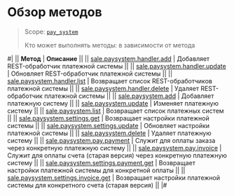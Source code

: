 # Обзор методов

> Scope: [`pay_system`](../scopes/permissions.md)
>
> Кто может выполнять методы: в зависимости от метода

#|
|| **Метод** | **Описание** ||
|| [sale.paysystem.handler.add](./sale-pay-system-handler-add.md) | Добавляет REST-обработчик платежной системы ||
|| [sale.paysystem.handler.update](./sale-pay-system-handler-update.md) | Обновляет REST-обработчик платежной системы ||
|| [sale.paysystem.handler.list](./sale-pay-system-handler-list.md) | Возвращает список REST-обработчиков платежной системы ||
|| [sale.paysystem.handler.delete](./sale-pay-system-handler-delete.md) | Удаляет REST-обработчик платежной системы ||
|| [sale.paysystem.add](./sale-pay-system-add.md) | Добавляет платежную систему ||
|| [sale.paysystem.update](./sale-pay-system-update.md) | Изменяет платежную систему ||
|| [sale.paysystem.list](./sale-pay-system-list.md) | Возвращает список платежных систем ||
|| [sale.paysystem.settings.get](./sale-pay-system-settings-get.md) | Возвращает настройки платежной системы ||
|| [sale.paysystem.settings.update](./sale-pay-system-settings-update.md) | Обновляет настройки платежной системы ||
|| [sale.paysystem.delete](./sale-pay-system-delete.md) | Удаляет платежную систему ||
|| [sale.paysystem.pay.payment](./sale-pay-system-pay-payment.md) | Служит для оплаты заказа через конкретную платежную систему ||
|| [sale.paysystem.pay.invoice](./sale-pay-system-pay-invoice.md) | Служит для оплаты счета (старая версия) через конкретную платежную систему ||
|| [sale.paysystem.settings.payment.get](./sale-pay-system-settings-payment-get.md) | Возвращает настройки платежной системы для конкретной оплаты ||
|| [sale.paysystem.settings.invoice.get](./sale-pay-system-settings-invoice-get.md) | Возвращает настройки платежной системы для конкретного счета (старая версия) ||
|#